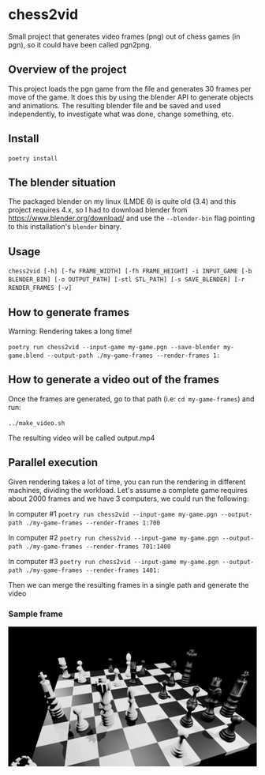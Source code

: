 
# chess2vid


Small project that generates video frames (png) out of chess games (in pgn), so it could have been called pgn2png.

## Overview of the project

This project loads the pgn game from the file and generates 30 frames per move of the game. It does this by using the blender API to generate objects and animations. The resulting blender file and be saved and used independently, to investigate what was done, change something, etc.

## Install

`poetry install`

## The blender situation

The packaged blender on my linux (LMDE 6) is quite old (3.4) and this project requires 4.x, so I had to download blender from https://www.blender.org/download/ and use the `--blender-bin` flag pointing to this installation's `blender` binary.

## Usage

`chess2vid [-h] [-fw FRAME_WIDTH] [-fh FRAME_HEIGHT] -i INPUT_GAME [-b BLENDER_BIN] [-o OUTPUT_PATH] [-stl STL_PATH] [-s SAVE_BLENDER] [-r RENDER_FRAMES [-v]`

## How to generate frames

Warning: Rendering takes a long time!

`poetry run chess2vid --input-game my-game.pgn --save-blender my-game.blend --output-path ./my-game-frames --render-frames 1:`


## How to generate a video out of the frames

Once the frames are generated, go to that path (i.e: `cd my-game-frames`) and run:

`../make_video.sh`

The resulting video will be called output.mp4


## Parallel execution

Given rendering takes a lot of time, you can run the rendering in different machines, dividing the workload. Let's assume a complete game requires about 2000 frames and we have 3 computers, we could run the following:

In computer #1
`poetry run chess2vid --input-game my-game.pgn --output-path ./my-game-frames --render-frames 1:700`


In computer #2
`poetry run chess2vid --input-game my-game.pgn --output-path ./my-game-frames --render-frames 701:1400`


In computer #3
`poetry run chess2vid --input-game my-game.pgn --output-path ./my-game-frames --render-frames 1401:`

Then we can merge the resulting frames in a single path and generate the video

### Sample frame

![sample frame](docs/sample_frame.png "Sample frame")